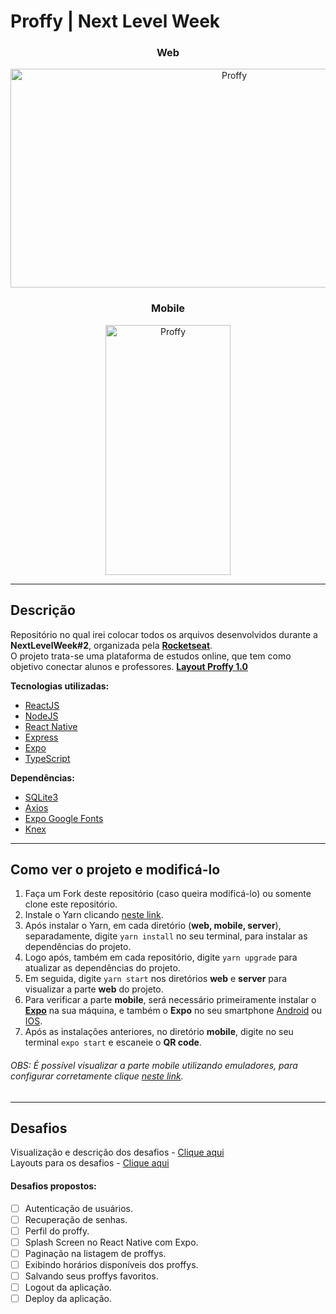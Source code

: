 # Proffy | Next Level Week

<h3 align="center">Web</h3>
<p align="center">
  <img src="https://i.imgur.com/qPIHc32.png" alt="Proffy" width="700px" height="350">
</p>

<h3 align="center">Mobile</h3>
<p align="center">
  <img src="https://i.imgur.com/BFScX7f.png" alt="Proffy" width="200px" height="400">
</p>

------------

## Descrição ##
Repositório no qual irei colocar todos os arquivos desenvolvidos durante a **NextLevelWeek#2**, organizada pela [**Rocketseat**](https://rocketseat.com.br).<br />
O projeto trata-se uma plataforma de estudos online, que tem como objetivo conectar alunos e professores. [**Layout Proffy 1.0**](https://www.figma.com/file/GHGS126t7WYjnPZdRKChJF/Proffy-Web?node-id=0%3A1)

**Tecnologias utilizadas:**
- [ReactJS](https://pt-br.reactjs.org)
- [NodeJS](https://nodejs.org/en/)
- [React Native](https://reactnative.dev)
- [Express](https://expressjs.com)
- [Expo](https://expo.io/tools#cli)
- [TypeScript](https://www.typescriptlang.org)

**Dependências:**
- [SQLite3](https://www.npmjs.com/package/sqlite3)
- [Axios](https://www.npmjs.com/package/axios)
- [Expo Google Fonts](https://github.com/expo/google-fonts)
- [Knex](http://knexjs.org)

------------
## Como ver o projeto e modificá-lo ##

1. Faça um Fork deste repositório (caso queira modificá-lo) ou somente clone este repositório.
2. Instale o Yarn clicando [neste link](https://classic.yarnpkg.com/en/docs/install/#debian-stable).
3. Após instalar o Yarn, em cada diretório (**web, mobile, server**), separadamente, digite `yarn install` no seu terminal, para instalar as dependências do projeto.
4. Logo após, também em cada repositório, digite `yarn upgrade` para atualizar as dependências do projeto.
5. Em seguida, digite `yarn start` nos diretórios **web** e **server** para visualizar a parte **web** do projeto.
6. Para verificar a parte **mobile**, será necessário primeiramente instalar o [**Expo**](https://expo.io/tools#cli) na sua máquina, e também o **Expo** no seu smartphone [Android](https://play.google.com/store/search?q=expo&c=apps&hl=pt_BR) ou [IOS](https://apps.apple.com/br/app/expo-client/id982107779).
7. Após as instalações anteriores, no diretório **mobile**, digite no seu terminal `expo start` e escaneie o **QR code**.
###### OBS: É possível visualizar a parte mobile utilizando emuladores, para configurar corretamente clique [neste link](https://www.youtube.com/watch?v=eSjFDWYkdxM&list=WL&index=10&t=0s). ######
------------

## Desafios ##
Visualização e descrição dos desafios - [Clique aqui](https://www.notion.so/Vers-o-2-0-Proffy-eefca1b981694cd0a895613bc6235970) <br />
Layouts para os desafios - [Clique aqui](https://github.com/AllanCapistrano/next-level-week-2/releases/tag/1.0)

#### Desafios propostos: ####
- [ ] Autenticação de usuários.
- [ ] Recuperação de senhas.
- [ ] Perfil do proffy.
- [ ] Splash Screen no React Native com Expo.
- [ ] Paginação na listagem de proffys.
- [ ] Exibindo horários disponíveis dos proffys.
- [ ] Salvando seus proffys favoritos.
- [ ] Logout da aplicação.
- [ ] Deploy da aplicação.
